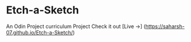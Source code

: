 # Etch-a-Sketch
An Odin Project curriculum Project
Check it out [Live ->] (https://saharsh-07.github.io/Etch-a-Sketch/)

